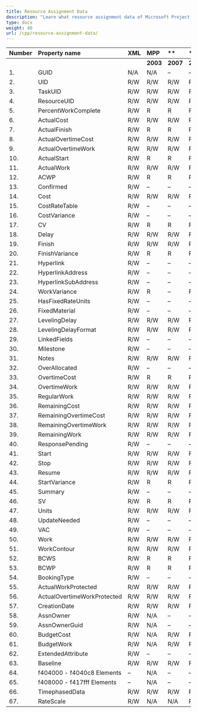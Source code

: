 ```yaml
---
title: Resource Assignment Data
description: "Learn what resource assignment data of Microsoft Project (MPP/XML) files are can be written or read by Aspose.Tasks for C++."
type: docs
weight: 40
url: /cpp/resource-assignment-data/
---
```


|**Number** |**Property name** |**XML** |**MPP** |** |** |**  |** |** |**Comments** |
| :- | :- | :- | :- | :- | :- | :- | :- | :- | :- |
| | | |**2003** |**2007** |**2010** |**2013** |**2016** |**2019** | |
|1. |GUID |N/A |N/A |– |– |– |– |– | |
|2. |UID |R/W |R/W |R/W |R/W |R/W |R/W |R/W | |
|3. |TaskUID |R/W |R/W |R/W |R/W |R/W |R/W |R/W | |
|4. |ResourceUID |R/W |R/W |R/W |R/W |R/W |R/W |R/W | |
|5. |PercentWorkComplete |R/W |R |R |R |R |R |R | |
|6. |ActualCost |R/W |R/W |R/W |R/W |R/W |R/W |R/W | |
|7. |ActualFinish |R/W |R |R |R |R |R |R | |
|8. |ActualOvertimeCost |R/W |R/W |R/W |R/W |R/W |R/W |R/W | |
|9. |ActualOvertimeWork |R/W |R/W |R/W |R/W |R/W |R/W |R/W | |
|10. |ActualStart |R/W |R |R |R |R |R |R | |
|11. |ActualWork |R/W |R/W |R/W |R/W |R/W |R/W |R/W | |
|12. |ACWP |R/W |R |R |R |R |R |R | |
|13. |Confirmed |R/W |– |– |– |– |– |– | |
|14. |Cost |R/W |R/W |R/W |R/W |R/W |R/W |R/W | |
|15. |CostRateTable |R/W |– |– |– |– |– |– | |
|16. |CostVariance |R/W |– |– |– |– |– |– | |
|17. |CV |R/W |R |R |R |R |R |R | |
|18. |Delay |R/W |R/W |R/W |R/W |R/W |R/W |R/W | |
|19. |Finish |R/W |R/W |R/W |R/W |R/W |R/W |R/W | |
|20. |FinishVariance |R/W |R |R |R |R |R |R | |
|21. |Hyperlink |R/W |– |– |– |– |– |– | |
|22. |HyperlinkAddress |R/W |– |– |– |– |– |– | |
|23. |HyperlinkSubAddress |R/W |– |– |– |– |– |– | |
|24. |WorkVariance |R/W |R |– |R |R |R |R | |
|25. |HasFixedRateUnits |R/W |– |– |– |– |– |– | |
|26. |FixedMaterial |R/W |– |– |– |– |– |– |
|27. |LevelingDelay |R/W |R/W |R/W |R/W |R/W |R/W |R/W | |
|28. |LevelingDelayFormat |R/W |R/W |R/W |R/W |R/W |R/W |R/W | |
|29. |LinkedFields |R/W |– |– |– |– |– |– | |
|30. |Milestone |R/W |– |– |– |– |– |– | |
|31. |Notes |R/W |R/W |R/W |R/W |R/W |R/W |R/W | |
|32. |OverAllocated |R/W |– |– |– |– |– |– | |
|33. |OvertimeCost |R/W |R |R |R |R |R |R | |
|34. |OvertimeWork |R/W |R/W |R/W |R/W |R/W |R/W |R/W | |
|35. |RegularWork |R/W |R/W |R/W |R/W |R/W |R/W |R/W | |
|36. |RemainingCost |R/W |R/W |R/W |R/W |R/W |R/W |R/W | |
|37. |RemainingOvertimeCost |R/W |R/W |R/W |R/W |R/W |R/W |R/W | |
|38. |RemainingOvertimeWork |R/W |R/W |R/W |R/W |R/W |R/W |R/W | |
|39. |RemainingWork |R/W |R/W |R/W |R/W |R/W |R/W |R/W | |
|40. |ResponsePending |R/W |– |– |– |– |– |– | |
|41. |Start |R/W |R/W |R/W |R/W |R/W |R/W |R/W | |
|42. |Stop |R/W |R/W |R/W |R/W |R/W |R/W |R/W | |
|43. |Resume |R/W |R/W |R/W |R/W |R/W |R/W |R/W | |
|44. |StartVariance |R/W |R |R |R |R |R |R | |
|45. |Summary |R/W |– |– |– |– |– |– | |
|46. |SV |R/W |R |R |R |R |R |R | |
|47. |Units |R/W |R/W |R/W |R/W |R/W |R/W |R/W | |
|48. |UpdateNeeded |R/W |– |– |– |– |– |– | |
|49. |VAC |R/W |– |– |– |– |– |– | |
|50. |Work |R/W |R/W |R/W |R/W |R/W |R/W |R/W | |
|51. |WorkContour |R/W |R/W |R/W |R/W |R/W |R/W |R/W | |
|52. |BCWS |R/W |R |R |R |R |R |R | |
|53. |BCWP |R/W |R |R |R |R |R |R | |
|54. |BookingType |R/W |– |– |– |– |– |– | | |
|55. |ActualWorkProtected |R/W |R/W |R/W |R/W |R/W |R/W |R/W | |
|56. |ActualOvertimeWorkProtected |R/W |R/W |R/W |R/W |R/W |R/W |R/W | |
|57. |CreationDate |R/W |R/W |R/W |R/W |R/W |R/W |R/W | |
|58. |AssnOwner |R/W |N/A |– |– |– |– |– | |
|59. |AssnOwnerGuid |R/W |N/A |– |– |– |– |– | |
|60. |BudgetCost |R/W |N/A |R/W |R/W |R/W |R/W |R/W | |
|61. |BudgetWork |R/W |N/A |R/W |R/W |R/W |R/W |R/W | |
|62. |ExtendedAttribute |R/W |– |– |– |– |– |– | |
|63. |Baseline |R/W |R/W |R/W |R/W |R/W |R/W |R/W |R/W |R/W | |
|64. |f404000 - f4040c8 Elements |– |N/A |– |– |– |– |– | |
|65. |f408000 - f417fff Elements |– |N/A |– |– |– |– |– | |
|66. |TimephasedData |R/W |R/W |R/W |R/W |R/W |R/W |R/W | |
|67. |RateScale |R/W |N/A |N/A |R/W |R/W |R/W |R/W | |


